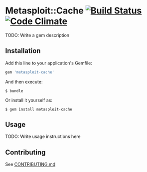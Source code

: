 # Metasploit::Cache [![Build Status](https://travis-ci.org/rapid7/metasploit-cache.svg?branch=master)](https://travis-ci.org/rapid7/metasploit-cache)[![Code Climate](https://codeclimate.com/github/rapid7/metasploit-cache.png)](https://codeclimate.com/github/rapid7/metasploit-cache)

TODO: Write a gem description

## Installation

Add this line to your application's Gemfile:

```ruby
gem 'metasploit-cache'
```

And then execute:

    $ bundle

Or install it yourself as:

    $ gem install metasploit-cache

## Usage

TODO: Write usage instructions here

## Contributing

See [CONTRIBUTING.md](CONTRIBUTING.md)
